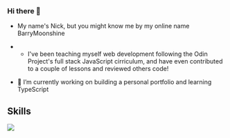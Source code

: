 ### Hi there 👋

- My name's Nick, but you might know me by my online name BarryMoonshine
- - I've been teaching myself web development following the Odin Project's full stack JavaScript cirriculum, and have even contributed to a couple of lessons and reviewed others code!
  
- 🔭 I’m currently working on building a personal portfolio and learning TypeScript

## Skills
<img src="https://img.shields.io/badge/JavaScript-323330?style=for-the-badge&logo=javascript&logoColor=F7DF1E)https://img.shields.io/badge/JavaScript-323330?style=for-the-badge&logo=javascript&logoColor=F7DF1E" />



